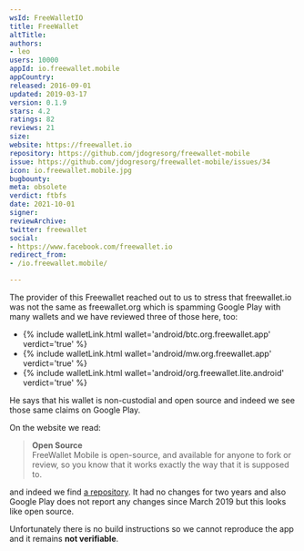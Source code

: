 ```yaml
---
wsId: FreeWalletIO
title: FreeWallet
altTitle: 
authors:
- leo
users: 10000
appId: io.freewallet.mobile
appCountry: 
released: 2016-09-01
updated: 2019-03-17
version: 0.1.9
stars: 4.2
ratings: 82
reviews: 21
size: 
website: https://freewallet.io
repository: https://github.com/jdogresorg/freewallet-mobile
issue: https://github.com/jdogresorg/freewallet-mobile/issues/34
icon: io.freewallet.mobile.jpg
bugbounty: 
meta: obsolete
verdict: ftbfs
date: 2021-10-01
signer: 
reviewArchive: 
twitter: freewallet
social:
- https://www.facebook.com/freewallet.io
redirect_from:
- /io.freewallet.mobile/

---
```


The provider of this Freewallet reached out to us to stress that freewallet.io
was not the same as freewallet.org which is spamming Google Play with many
wallets and we have reviewed three of those here, too:

* {% include walletLink.html wallet='android/btc.org.freewallet.app' verdict='true' %}
* {% include walletLink.html wallet='android/mw.org.freewallet.app' verdict='true' %}
* {% include walletLink.html wallet='android/org.freewallet.lite.android' verdict='true' %}

He says that his wallet is non-custodial and open source and indeed we see those
same claims on Google Play.

On the website we read:

> **Open Source**<br>
  FreeWallet Mobile is open-source, and available for anyone to fork or review, so you know that it works exactly the way that it is supposed to.

and indeed we find [a repository](https://github.com/jdogresorg/freewallet-mobile).
It had no changes for two years and also Google Play does not report any changes
since March 2019 but this looks like open source.

Unfortunately there is no build instructions so we cannot reproduce the app and
it remains **not verifiable**.
